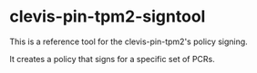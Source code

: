 # clevis-pin-tpm2-signtool
This is a reference tool for the clevis-pin-tpm2's policy signing.

It creates a policy that signs for a specific set of PCRs.
